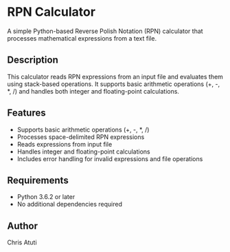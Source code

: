 # RPN Calculator

A simple Python-based Reverse Polish Notation (RPN) calculator that processes mathematical expressions from a text file.

## Description

This calculator reads RPN expressions from an input file and evaluates them using stack-based operations. It supports basic arithmetic operations (+, -, *, /) and handles both integer and floating-point calculations.

## Features

- Supports basic arithmetic operations (+, -, *, /)
- Processes space-delimited RPN expressions
- Reads expressions from input file
- Handles integer and floating-point calculations
- Includes error handling for invalid expressions and file operations

## Requirements

- Python 3.6.2 or later
- No additional dependencies required

## Author

Chris Atuti
